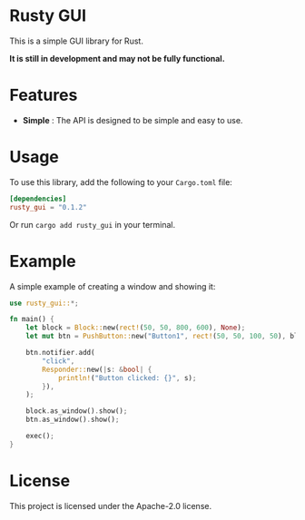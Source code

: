 # Rusty GUI

This is a simple GUI library for Rust.

**It is still in development and may not be fully functional.**

# Features

- **Simple** : The API is designed to be simple and easy to use.

# Usage

To use this library, add the following to your `Cargo.toml` file:

```toml
[dependencies]
rusty_gui = "0.1.2"
```

Or run `cargo add rusty_gui` in your terminal.

# Example

A simple example of creating a window and showing it:
```rust
use rusty_gui::*;

fn main() {
    let block = Block::new(rect!(50, 50, 800, 600), None);
    let mut btn = PushButton::new("Button1", rect!(50, 50, 100, 50), block.as_window());

    btn.notifier.add(
        "click",
        Responder::new(|s: &bool| {
            println!("Button clicked: {}", s);
        }),
    );

    block.as_window().show();
    btn.as_window().show();

    exec();
}
```

# License

This project is licensed under the Apache-2.0 license.